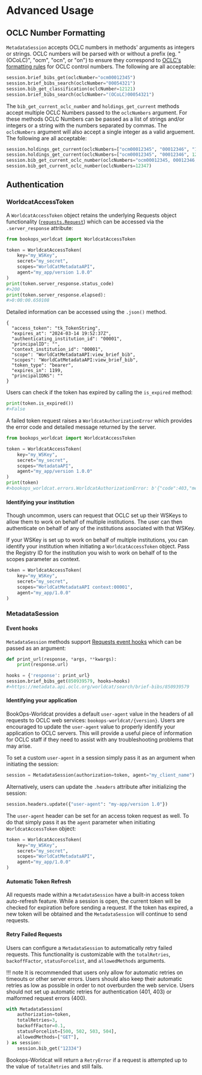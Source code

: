 # Advanced Usage

## OCLC Number Formatting
`MetadataSession` accepts OCLC numbers in methods' arguments as integers or strings. OCLC numbers will be parsed with or without a prefix (eg. "(OCoLC)", "ocm", "ocn", or "on") to ensure they correspond to [OCLC's formatting rules](https://help.oclc.org/Metadata_Services/WorldShare_Collection_Manager/Data_sync_collections/Prepare_your_data/30035_field_and_OCLC_control_numbers) for OCLC control numbers. The following are all acceptable:

```python title="Acceptable oclcNumber arguments"
session.brief_bibs_get(oclcNumber="ocm00012345")
session.brief_bibs_search(oclcNumber="00054321")
session.bib_get_classification(oclcNumber=12121)
session.brief_bibs_search(oclcNumber="(OCoLC)00054321")
```
The `bib_get_current_oclc_number` and `holdings_get_current` methods accept multiple OCLC Numbers passed to the `oclcNumbers` argument. For these methods OCLC Numbers can be passed as a list of strings and/or integers or a string with the numbers separated by commas. The `oclcNumbers` argument will also accept a single integer as a valid arguement. The following are all acceptable:

```python title="Acceptable oclcNumbers arguments"
session.holdings_get_current(oclcNumbers=["ocm00012345", "00012346", "12347"])
session.holdings_get_current(oclcNumbers=["ocm00012345", "00012346", 12347])
session.bib_get_current_oclc_number(oclcNumbers="ocm00012345, 00012346, 12347")
session.bib_get_current_oclc_number(oclcNumbers=12347)
```

## Authentication
### WorldcatAccessToken
A `WorldcatAccessToken` object retains the underlying Requests object functionality ([`requests.Request`](https://requests.readthedocs.io/en/latest/api/#requests.request)) which can be accessed via the `.server_response` attribute:

```python title="Obtaining an Access Token"
from bookops_worldcat import WorldcatAccessToken

token = WorldcatAccessToken(
    key="my_WSKey",
    secret="my_secret",
    scopes="WorldCatMetadataAPI",
    agent="my_app/version 1.0.0"
)
print(token.server_response.status_code)
#>200
print(token.server_response.elapsed):
#>0:00:00.650108
```
Detailed information can be accessed using the `.json()` method.
```{ .json title="token.server_response.json()" .no-copy}
{
  "access_token": "tk_TokenString", 
  "expires_at": "2024-03-14 19:52:37Z", 
  "authenticating_institution_id": "00001", 
  "principalID": "", 
  "context_institution_id": "00001",
  "scope": "WorldCatMetadataAPI:view_brief_bib",  
  "scopes": "WorldCatMetadataAPI:view_brief_bib",
  "token_type": "bearer", 
  "expires_in": 1199, 
  "principalIDNS": ""
}
```
Users can check if the token has expired by calling the `is_expired` method:
```python title="token.is_expired()"
print(token.is_expired())
#>False
```
A failed token request raises a `WorldcatAuthorizationError` which provides the error code and detailed message returned by the server.

```python title="WorldcatAuthorizationError"
from bookops_worldcat import WorldcatAccessToken

token = WorldcatAccessToken(
    key="my_WSKey",
    secret="my_secret",
    scopes="MetadataAPI",
    agent="my_app/version 1.0.0"
)
print(token)
#>bookops_worldcat.errors.WorldcatAuthorizationError: b'{"code":403,"message":"Invalid scope(s): MetadataAPI (MetadataAPI) [Invalid service specified, Not on key]"}'
```

#### Identifying your institution
Though uncommon, users can request that OCLC set up their WSKeys to allow them to work on behalf of multiple institutions. The user can then authenticate on behalf of any of the institutions associated with that WSKey. 

If your WSKey is set up to work on behalf of multiple institutions, you can identify your institution when initiating a `WorldcatAccessToken` object. Pass the Registry ID for the institution you wish to work on behalf of to the scopes parameter as context.

```python title="Access Token with Context"
token = WorldcatAccessToken(
    key="my_WSKey",
    secret="my_secret",
    scopes="WorldCatMetadataAPI context:00001",
    agent="my_app/1.0.0"
)
```

### MetadataSession
#### Event hooks
`MetadataSession` methods support [Requests event hooks](https://requests.readthedocs.io/en/latest/user/advanced/#event-hooks) which can be passed as an argument:

```python title="Event Hooks"
def print_url(response, *args, **kwargs):
    print(response.url)

hooks = {'response': print_url}
session.brief_bibs_get(850939579, hooks=hooks)
#>https://metadata.api.oclc.org/worldcat/search/brief-bibs/850939579
```

#### Identifying your application
BookOps-Worldcat provides a default `user-agent` value in the headers of all requests to OCLC web services: `bookops-worldcat/{version}`. Users are encouraged to update the `user-agent` value to properly identify your application to OCLC servers. This will provide a useful piece of information for OCLC staff if they need to assist with any troubleshooting problems that may arise.

To set a custom `user-agent` in a session simply pass it as an argument when initiating the session:
```python title="Custom user-agent"
session = MetadataSession(authorization=token, agent="my_client_name")
```

Alternatively, users can update the `.headers` attribute after initializing the session:
```python title="Update MetadataSession headers"
session.headers.update({"user-agent": "my-app/version 1.0"})
```

The `user-agent` header can be set for an access token request as well. To do that simply pass it as the `agent` parameter when initiating `WorldcatAccessToken` object:
```python title="WorldcatAccessToken with custom agent"
token = WorldcatAccessToken(
    key="my_WSKey",
    secret="my_secret",
    scopes="WorldCatMetadataAPI",
    agent="my_app/1.0.0"
)
```
#### Automatic Token Refresh
All requests made within a `MetadataSession` have a built-in access token auto-refresh feature. While a session is open, the current token will be checked for expiration before sending a request. If the token has expired, a new token will be obtained and the `MetadataSession` will continue to send requests.


#### Retry Failed Requests
Users can configure a `MetadataSession` to automatically retry failed requests. This functionality is customizable with the `totalRetries`, `backoffFactor`, `statusForcelist`, and `allowedMethods` arguments. 

!!! note 
    It is recommended that users only allow for automatic retries on timeouts or other server errors. Users should also keep their automatic retries as low as possible in order to not overburden the web service. Users should not set up automatic retries for authentication (401, 403) or malformed request errors (400).

```python title="MetadataSession with Retries"
with MetadataSession(
    authorization=token,
    totalRetries=3,
    backoffFactor=0.1,
    statusForcelist=[500, 502, 503, 504],
    allowedMethods=["GET"],
) as session:
    session.bib_get("12334")
```
Bookops-Worldcat will return a `RetryError` if a request is attempted up to the value of `totalRetries` and still fails.